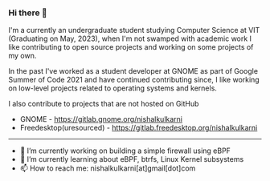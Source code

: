 ### Hi there 👋

I'm a currently an undergraduate student studying Computer Science at VIT (Graduating on May, 2023), when I'm not swamped with academic work I like contributing to open source projects and working on some projects of my own.

In the past I've worked as a student developer at GNOME as part of Google Summer of Code 2021 and have continued contributing since, I like working on low-level projects related to operating systems and kernels. 

I also contribute to projects that are not hosted on GitHub 
* GNOME - https://gitlab.gnome.org/nishalkulkarni
* Freedesktop(uresourced) - https://gitlab.freedesktop.org/nishalkulkarni
---
- 🔭 I’m currently working on building a simple firewall using eBPF
- 🌱 I’m currently learning about eBPF, btrfs, Linux Kernel subsystems
- 📫 How to reach me: nishalkulkarni[at]gmail[dot]com 

<!--
Here are some ideas to get you started:


-->
